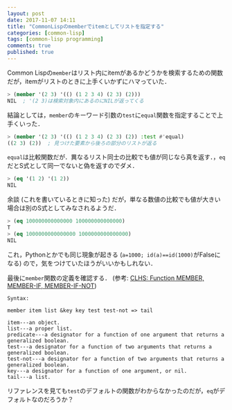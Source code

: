 ```yaml
---
layout: post
date: 2017-11-07 14:11
title: "CommonLispのmemberでitemとしてリストを指定する"
categories: [common-lisp]
tags: [common-lisp programming]
comments: true
published: true
---
```


Common Lispの`member`はリスト内にitemがあるかどうかを検索するための関数だが，itemがリストのときに上手くいかずにハマっていた．

```lisp
> (member '(2 3) '(() (1 2 3 4) (2 3) (2)))
NIL  ; '(2 3)は検索対象内にあるのにNILが返ってくる
```

結論としては，`member`のキーワード引数の`test`に`equal`関数を指定することで上手くいった．

```lisp
> (member '(2 3) '(() (1 2 3 4) (2 3) (2)) :test #'equal)
((2 3) (2))  ; 見つけた要素から後ろの部分のリストが返る
```

`equal`は比較関数だが．異なるリスト同士の比較でも値が同じなら真を返す．，`eq`だとS式として同一でないと偽を返すのでダメ．

```lisp
> (eq '(1 2) '(1 2))
NIL
```

余談 (これを書いているときに知った) だが，単なる数値の比較でも値が大きい場合は別のS式としてみなされるようだ．

```lisp
> (eq 100000000000000 100000000000000)
T
> (eq 1000000000000000 1000000000000000)
NIL
```

これ，Pythonとかでも同じ現象が起きる (`a=1000; id(a)==id(1000)`がFalseになる) ので，気をつけていたほうがいいかもしれない．

最後に`member`関数の定義を確認する． (参考: [CLHS: Function MEMBER, MEMBER-IF, MEMBER-IF-NOT](http://clhs.lisp.se/Body/f_mem_m.htm))

```
Syntax:

member item list &key key test test-not => tail

item---an object.
list---a proper list.
predicate---a designator for a function of one argument that returns a generalized boolean.
test---a designator for a function of two arguments that returns a generalized boolean.
test-not---a designator for a function of two arguments that returns a generalized boolean.
key---a designator for a function of one argument, or nil.
tail---a list.
```

リファレンスを見ても`test`のデフォルトの関数がわからなかったのだが，`eq`がデフォルトなのだろうか？
